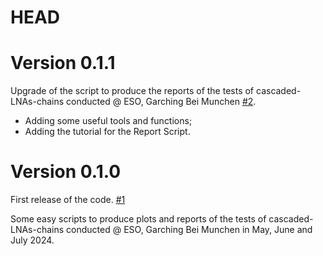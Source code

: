 # HEAD

# Version 0.1.1

Upgrade of the script to produce the reports of the tests of cascaded-LNAs-chains conducted @ ESO, Garching Bei Munchen [#2](https://github.com/Frastandreetto/ECOGAL-ALMA-Band-2/pull/2).

- Adding some useful tools and functions;
- Adding the tutorial for the Report Script. 

# Version 0.1.0

First release of the code. [#1](https://github.com/Frastandreetto/ECOGAL-ALMA-Band-2/pull/1)

Some easy scripts to produce plots and reports of the tests of cascaded-LNAs-chains conducted @ ESO, Garching Bei Munchen in May, June and July 2024.

